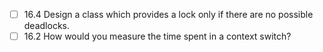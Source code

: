 - [ ] 16.4 Design a class which provides a lock only if there are no possible deadlocks.
- [ ] 16.2 How would you measure the time spent in a context switch? 
